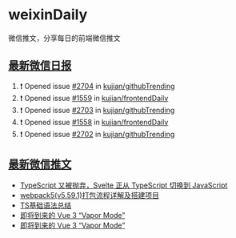 # weixinDaily
微信推文，分享每日的前端微信推文

## [最新微信日报](https://github.com/kujian/weixinDaily/issues)

<!--START_SECTION:activity-->
1. ❗ Opened issue [#2704](https://github.com/kujian/githubTrending/issues/2704) in [kujian/githubTrending](https://github.com/kujian/githubTrending)
2. ❗ Opened issue [#1559](https://github.com/kujian/frontendDaily/issues/1559) in [kujian/frontendDaily](https://github.com/kujian/frontendDaily)
3. ❗ Opened issue [#2703](https://github.com/kujian/githubTrending/issues/2703) in [kujian/githubTrending](https://github.com/kujian/githubTrending)
4. ❗ Opened issue [#1558](https://github.com/kujian/frontendDaily/issues/1558) in [kujian/frontendDaily](https://github.com/kujian/frontendDaily)
5. ❗ Opened issue [#2702](https://github.com/kujian/githubTrending/issues/2702) in [kujian/githubTrending](https://github.com/kujian/githubTrending)
<!--END_SECTION:activity-->


## [最新微信推文](https://weixin.qdkfweb.cn/)

<!-- BLOG-POST-LIST:START -->
- [TypeScript  又被抛弃，Svelte 正从 TypeScript 切换到 JavaScript](https://weixin.qdkfweb.cn/38210.html)
- [webpack5&lpar;v5.59.1&rpar;打包流程详解及搭建项目](https://weixin.qdkfweb.cn/38220.html)
- [TS基础语法总结](https://weixin.qdkfweb.cn/38221.html)
- [即将到来的 Vue 3 “Vapor Mode”](https://weixin.qdkfweb.cn/38134.html)
- [即将到来的 Vue 3 “Vapor Mode”](https://weixin.qdkfweb.cn/38245.html)
<!-- BLOG-POST-LIST:END -->